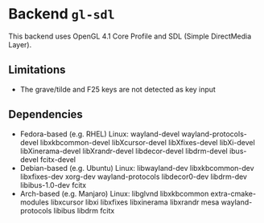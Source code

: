 # Backend `gl-sdl`

This backend uses OpenGL 4.1 Core Profile and SDL (Simple DirectMedia Layer).

## Limitations
* The grave/tilde and F25 keys are not detected as key input

## Dependencies
* Fedora-based (e.g. RHEL) Linux: wayland-devel wayland-protocols-devel libxkbcommon-devel libXcursor-devel libXfixes-devel libXi-devel libXinerama-devel libXrandr-devel libdecor-devel libdrm-devel ibus-devel fcitx-devel
* Debian-based (e.g. Ubuntu) Linux: libwayland-dev libxkbcommon-dev libxfixes-dev xorg-dev wayland-protocols libdecor0-dev libdrm-dev libibus-1.0-dev fcitx
* Arch-based (e.g. Manjaro) Linux: libglvnd libxkbcommon extra-cmake-modules libxcursor libxi libxfixes libxinerama libxrandr mesa wayland-protocols libibus libdrm fcitx